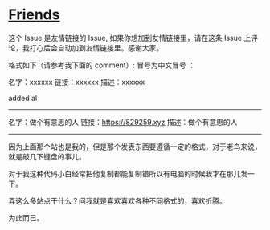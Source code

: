 # [Friends](https://github.com/myogg/Gitblog/issues/26)

 这个 Issue 是友情链接的 Issue, 如果你想加到友情链接里，请在这条 Issue 上评论，我打心后会自动加到友情链接里。感谢大家。



 格式如下（请参考我下面的 comment）: 冒号为中文冒号 ：

名字：xxxxxx 
链接：xxxxxx 
描述：xxxxxx
 
  added al








---

名字：做个有意思的人
链接：https://829259.xyz
描述：做个有意思的人

---

因为上面那个站也是我的，但是那个发表东西要遵循一定的格式，对于老鸟来说，就是敲几下键盘的事儿。

对于我这种代码小白经常把他复制都能复制错所以有电脑的时候我才在那儿发一下。

弄这么多站点干什么？问我就是喜欢喜欢各种不同格式的，喜欢折腾。

为此而已。
